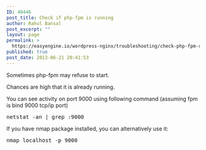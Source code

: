 ```yaml
---
ID: 40446
post_title: Check if php-fpm is running
author: Rahul Bansal
post_excerpt: ""
layout: page
permalink: >
  https://easyengine.io/wordpress-nginx/troubleshooting/check-php-fpm-running/
published: true
post_date: 2013-06-21 20:41:53
---
```

Sometimes php-fpm may refuse to start.

Chances are high that it is already running.

You can see activity on port 9000 using following command (assuming fpm is bind 9000 tcp/ip port)
<pre class="no-highlight">netstat -an | grep :9000</pre>
If you have nmap package installed, you can alternatively use it:
<pre class="no-highlight">nmap localhost -p 9000</pre>